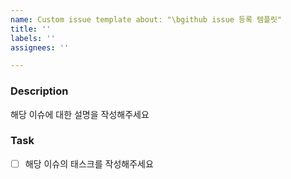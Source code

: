```yaml
---
name: Custom issue template about: "\bgithub issue 등록 템플릿"
title: ''
labels: ''
assignees: ''

---
```


### Description

해당 이슈에 대한 설명을 작성해주세요

### Task

- [ ] 해당 이슈의 태스크를 작성해주세요
